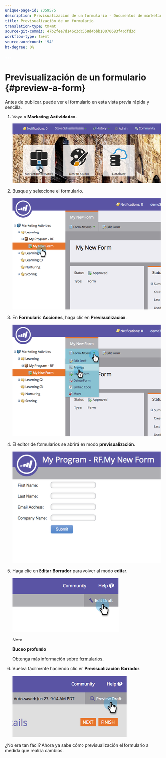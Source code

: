 ```yaml
---
unique-page-id: 2359575
description: Previsualización de un formulario - Documentos de marketing - Documentación del producto
title: Previsualización de un formulario
translation-type: tm+mt
source-git-commit: 47b2fee7d146c3dc558d4bbb10070683f4cdfd3d
workflow-type: tm+mt
source-wordcount: '94'
ht-degree: 0%

---
```



# Previsualización de un formulario {#preview-a-form}

Antes de publicar, puede ver el formulario en esta vista previa rápida y sencilla.

1. Vaya a **Marketing** **Actividades**.

   ![](assets/login-marketing-activities-6.png)

1. Busque y seleccione el formulario.

   ![](assets/image2014-9-15-17-3a45-3a51.png)

1. En **Formulario** **Acciones**, haga clic en **Previsualización**.

   ![](assets/image2014-9-15-17-3a46-3a9.png)

1. El editor de formularios se abrirá en modo **previsualización**.

   ![](assets/image2014-9-15-17-3a46-3a17.png)

1. Haga clic en **Editar** **Borrador** para volver al modo **editar**.

   ![](assets/image2014-9-15-17-3a46-3a37.png)

   >[!NOTE]
   >
   >**Buceo profundo**
   >
   >
   >Obtenga más información sobre [formularios](http://docs.marketo.com/display/docs/forms).

1. Vuelva fácilmente haciendo clic en **Previsualización** **Borrador**.

   ![](assets/image2014-9-15-17-3a46-3a45.png)

¿No era tan fácil? Ahora ya sabe cómo previsualización el formulario a medida que realiza cambios.
